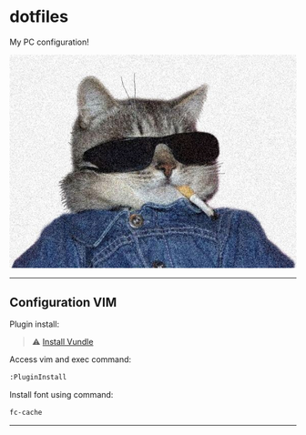 # dotfiles
My PC configuration! 

![Cat Cool](img/Am-I-too-cool-for-aww_.jpeg)

---
## Configuration VIM

Plugin install:

> :warning: [Install Vundle](https://github.com/VundleVim/Vundle.vim)

Access vim and exec command:

```bash
:PluginInstall
```
Install font using command:

```bash
fc-cache
```
---
